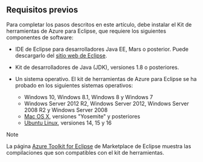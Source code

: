 ## <a name="prerequisites"></a>Requisitos previos
Para completar los pasos descritos en este artículo, debe instalar el Kit de herramientas de Azure para Eclipse, que requiere los siguientes componentes de software:

* IDE de Eclipse para desarrolladores Java EE, Mars o posterior. Puede descargarlo del [sitio web de Eclipse](http://www.eclipse.org/downloads/).
* Kit de desarrolladores de Java (JDK), versiones 1.8 o posteriores.
* Un sistema operativo. El kit de herramientas de Azure para Eclipse se ha probado en los siguientes sistemas operativos:
  
  * Windows 10, Windows 8.1, Windows 8 y Windows 7
  * Windows Server 2012 R2, Windows Server 2012, Windows Server 2008 R2 y Windows Server 2008
  * [Mac OS X](http://www.apple.com/osx), versiones "Yosemite" y posteriores
  * [Ubuntu Linux](http://www.ubuntu.com), versiones 14, 15 y 16

> [!NOTE]
> 
> La página [Azure Toolkit for Eclipse](http://marketplace.eclipse.org/content/azure-toolkit-eclipse) de Marketplace de Eclipse muestra las compilaciones que son compatibles con el kit de herramientas.
> 

<!--
> [!IMPORTANT]
> 
> If you are using the Azure Toolkit for Eclipse on Windows, the toolkit requires installing the Azure SDK 2.9.6 or later in order to use the Azure emulator. You have two options for installing the Azure SDK:
> 
> * You can download and install the Azure SDK by using the [Web Platform Installer (WebPI)](http://go.microsoft.com/fwlink/?LinkID=252838).
> * If you do not have the Azure SDK installed when you create your first Azure deployment project, you will be prompted to automatically download install the requisite version of the Azure SDK.
> 
> Note that the Azure SDK is required on Windows only.
> 
-->
